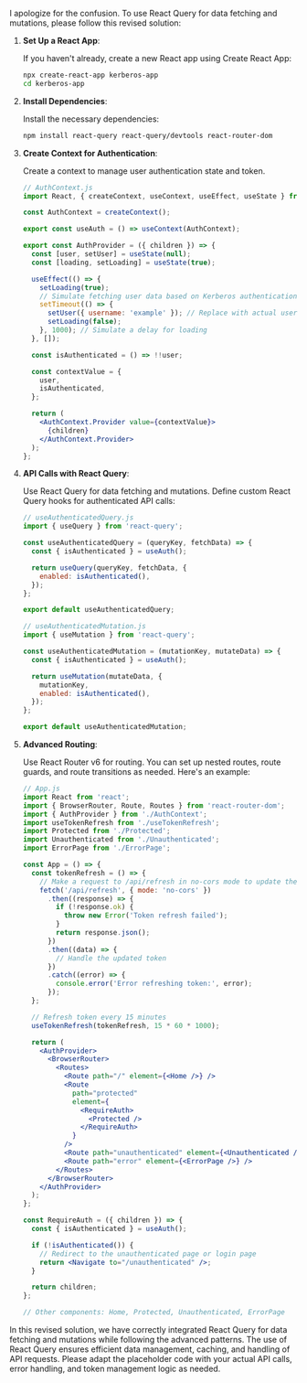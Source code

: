 I apologize for the confusion. To use React Query for data fetching and mutations, please follow this revised solution:

1. **Set Up a React App**:

   If you haven't already, create a new React app using Create React App:

   ```bash
   npx create-react-app kerberos-app
   cd kerberos-app
   ```

2. **Install Dependencies**:

   Install the necessary dependencies:

   ```bash
   npm install react-query react-query/devtools react-router-dom
   ```

3. **Create Context for Authentication**:

   Create a context to manage user authentication state and token.

   ```jsx
   // AuthContext.js
   import React, { createContext, useContext, useEffect, useState } from 'react';

   const AuthContext = createContext();

   export const useAuth = () => useContext(AuthContext);

   export const AuthProvider = ({ children }) => {
     const [user, setUser] = useState(null);
     const [loading, setLoading] = useState(true);

     useEffect(() => {
       setLoading(true);
       // Simulate fetching user data based on Kerberos authentication
       setTimeout(() => {
         setUser({ username: 'example' }); // Replace with actual user data
         setLoading(false);
       }, 1000); // Simulate a delay for loading
     }, []);

     const isAuthenticated = () => !!user;

     const contextValue = {
       user,
       isAuthenticated,
     };

     return (
       <AuthContext.Provider value={contextValue}>
         {children}
       </AuthContext.Provider>
     );
   };
   ```

4. **API Calls with React Query**:

   Use React Query for data fetching and mutations. Define custom React Query hooks for authenticated API calls:

   ```jsx
   // useAuthenticatedQuery.js
   import { useQuery } from 'react-query';

   const useAuthenticatedQuery = (queryKey, fetchData) => {
     const { isAuthenticated } = useAuth();

     return useQuery(queryKey, fetchData, {
       enabled: isAuthenticated(),
     });
   };

   export default useAuthenticatedQuery;
   ```

   ```jsx
   // useAuthenticatedMutation.js
   import { useMutation } from 'react-query';

   const useAuthenticatedMutation = (mutationKey, mutateData) => {
     const { isAuthenticated } = useAuth();

     return useMutation(mutateData, {
       mutationKey,
       enabled: isAuthenticated(),
     });
   };

   export default useAuthenticatedMutation;
   ```

5. **Advanced Routing**:

   Use React Router v6 for routing. You can set up nested routes, route guards, and route transitions as needed. Here's an example:

   ```jsx
   // App.js
   import React from 'react';
   import { BrowserRouter, Route, Routes } from 'react-router-dom';
   import { AuthProvider } from './AuthContext';
   import useTokenRefresh from './useTokenRefresh';
   import Protected from './Protected';
   import Unauthenticated from './Unauthenticated';
   import ErrorPage from './ErrorPage';

   const App = () => {
     const tokenRefresh = () => {
       // Make a request to /api/refresh in no-cors mode to update the token
       fetch('/api/refresh', { mode: 'no-cors' })
         .then((response) => {
           if (!response.ok) {
             throw new Error('Token refresh failed');
           }
           return response.json();
         })
         .then((data) => {
           // Handle the updated token
         })
         .catch((error) => {
           console.error('Error refreshing token:', error);
         });
     };

     // Refresh token every 15 minutes
     useTokenRefresh(tokenRefresh, 15 * 60 * 1000);

     return (
       <AuthProvider>
         <BrowserRouter>
           <Routes>
             <Route path="/" element={<Home />} />
             <Route
               path="protected"
               element={
                 <RequireAuth>
                   <Protected />
                 </RequireAuth>
               }
             />
             <Route path="unauthenticated" element={<Unauthenticated />} />
             <Route path="error" element={<ErrorPage />} />
           </Routes>
         </BrowserRouter>
       </AuthProvider>
     );
   };

   const RequireAuth = ({ children }) => {
     const { isAuthenticated } = useAuth();

     if (!isAuthenticated()) {
       // Redirect to the unauthenticated page or login page
       return <Navigate to="/unauthenticated" />;
     }

     return children;
   };

   // Other components: Home, Protected, Unauthenticated, ErrorPage
   ```

In this revised solution, we have correctly integrated React Query for data fetching and mutations while following the advanced patterns. The use of React Query ensures efficient data management, caching, and handling of API requests. Please adapt the placeholder code with your actual API calls, error handling, and token management logic as needed.
